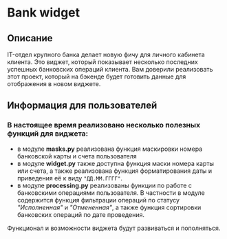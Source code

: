 # Bank widget

## Описание
IT-отдел крупного банка делает новую фичу для личного кабинета клиента. 
Это виджет, который показывает несколько последних успешных банковских операций клиента. 
Вам доверили реализовать этот проект, который на бэкенде будет готовить данные для отображения в новом виджете.

## Информация для пользователей
### В настоящее время реализовано несколько полезных функций для виджета:
+ в модуле **masks.py** реализована функция маскировки номера банковской карты и счета пользователя
+ в модуле **widget.py** также доступна функция маски номера карты или счета, а также реализована функция форматирования даты и приведения её к виду `"ДД.ММ.ГГГГ"`.
+ в модуле **processing.py** реализованы функции по работе с банковскими операциями пользователя. В частности в модуле содержится функция фильтрации операций по статусу *"Исполненная"* и *"Отмененная"*, а также функция сортировки банковских операций по дате проведения.

Функционал и возможности виджета будут развиваться и пополняться.
